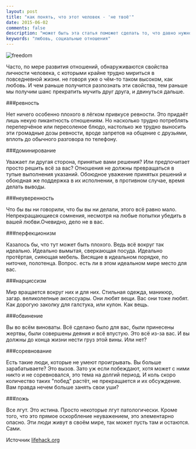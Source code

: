 ```yaml
---
layout: post
title: "как понять, что этот человек - 'не твоё'"
date: 2015-06-02 
comments: false
description: "может быть эта статья поможет сделать то, что давно нужно было сделать"
keywords: "любовь, социальные отношения"
---
```


![freedom](http://i056.radikal.ru/1506/06/0e2cacafd78b.jpg "freedom")

Часто, по мере развития отношений, обнаруживаются свойства личности человека, с которыми крайне трудно мириться в повседневной жизни. не говоря уже о чём-то таком высоком, как любовь. И чем раньше получится разпознать эти свойства, тем раньше мы получим шанс прекратить мучить друг друга, и двинуться дальше.

###ревность

Нет ничего особенно плохого в лёгком привкусе ревности. Это придаёт лишь некую пикантность отношениям. Но насколько трудно потреблять переперчёное или пересоленое блюдо, настолько же трудно выносить эти громадные дозы ревности, вроде запретов на общение с друзьями, вплоть до обычного разговора по телефону.

###доминирование

Уважает ли другая сторона, принятые вами решения? Или предпочитает просто решить всё за вас? Отношения не должны превращаться в тупые выполнения указаний. Обоюдное уважение принятых решений и обоюдная же поддержка в их исполнении, в противном случае, время делать выводы.

###неуверенность

Что бы вы ни говорили, что бы вы ни делали, этого всё равно мало. Непрекращающиеся сомнения, несмотря на любые попытки убедить в вашей любви.Очевидно, дело не в вас.

###перфекционизм

Казалось бы, что тут может быть плохого. Ведь всё вокруг так идеально. Идеально вымытая, сверкающая посуда. Идеально протёртая, сияющая мебель. Висящие в идеальном порядке, по ниточке, полотенца. Вопрос. есть ли в этом идеальном мире место для вас.

###нарциссизм

Мир вращается вокруг них и для них. Стильная одежда, маникюр, загар. великолепные аксессуары. Они любят вещи. Вас они тоже любят. Как дорогую заколку для галстука, или кулон. Как вещь.

###обвинение

Вы во всём виноваты. Всё сделано было для вас, были принесены жертвы, были совершены деяния и всё впустую. Это всё из-за вас. И вы должны до конца жизни нести груз этой вины. Или нет?

###соревнование

Есть такие люди, которые не умеют проигрывать. Вы больше зарабатываете? Это вызов. Зато уж если побеждают, хотя может с ними никто и не соревновался, это тема на долгий период. И коль скоро количество таких "побед" растёт, не прекращается и их обсуждение. Вам правда нечем больше занять свои уши?

###ложь

Все лгут. Это истина. Просто некоторые лгут патологически. Кроме того, что это прямое оскорбление неуважением, это элементарно опасно. Эти люди живут в своём мире, так может пусть там и остаются. Сами.

Источник [lifehack.org](http://www.lifehack.org/articles/communication/8-types-toxic-partners-you-should-never-let-stay-with-you.html)
